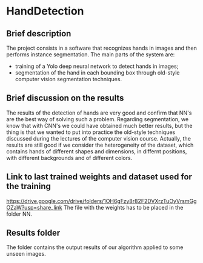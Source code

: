 # HandDetection

## Brief description
The project consists in a software that recognizes hands in images and then performs instance segmentation.
The main parts of the system are:
- training of a Yolo deep neural network to detect hands in images;
- segmentation of the hand in each bounding box through old-style computer vision segmentation techniques.

## Brief discussion on the results
The results of the detection of hands are very good and confirm that NN's are the best way of solving such a problem.
Regarding segmentation, we know that with CNN's we could have obtained much better results, but the thing is that we wanted to put into practice the old-style techniques discussed during the lectures of the computer vision course. Actually, the results are still good if we consider the heterogeneity of the dataset, which contains hands of different shapes and dimensions, in differnt positions, with different backgrounds and of different colors.

## Link to last trained weights and dataset used for the training
https://drive.google.com/drive/folders/1OH6gFzy8r82F2DVXrzTuOyVrsmGgOZaW?usp=share_link
The file with the weights has to be placed in the folder NN.

## Results folder
The folder contains the output results of our algorithm applied to some unseen images.
